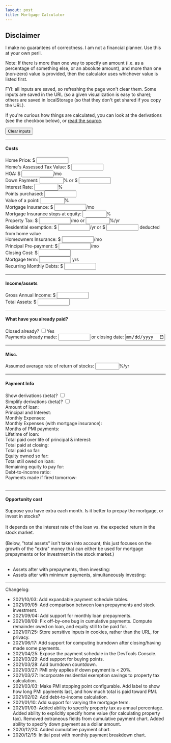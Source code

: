 ```yaml
---
layout: post
title: Mortgage Calculator
---
```


<script async src="{{ site.baseurl }}/build/mortgage_script.js"></script>

## Disclaimer
I make no guarantees of correctness. I am not a financial planner. Use this at your own peril.

Note: If there is more than one way to specify an amount (i.e. as a
percentage of something else, or an absolute amount), and more than one
(non-zero) value is provided, then the calculator uses whichever value is
listed first.

FYI: all inputs are saved, so refreshing the page won't clear them. Some inputs
are saved in the URL (so a given visualization is easy to share); others are
saved in localStorage (so that they don't get shared if you copy the URL).

If you're curious how things are calculated, you can look at the derivations
(see the checkbox below), or [read the
source](https://github.com/cfredric/cfredric.github.io/tree/master/assets/ts).

<style>
  .absolute {
    width: 100px;
  }
  .percentage {
    width: 75px;
  }
</style>

<button type="button" id="clear-inputs-button">Clear inputs</button>

<hr>
<h4>Costs</h4>
<label>Home Price: $
  <input type="text" id="price-input" class="absolute" inputmode="decimal">
</label>
<br>
<label>Home's Assessed Tax Value: $
  <input type="text" id="home-value-input" class="absolute" inputmode="decimal">
  <span id='home-value-hint'></span>
</label>
<br>
<label>HOA: $
  <input type="text" id="hoa-input" class="absolute" inputmode="decimal">/mo
</label>
<br>
<label>Down Payment:
  <input type="text" id="down-payment-percentage-input" class="percentage" inputmode="decimal">%
</label>
or $
<input type="text" id="down-payment-absolute-input" class="absolute" inputmode="decimal">
<span id='down-payment-hint'></span>
<br>
<label>Interest Rate:
  <input type="text" id="interest-rate-input" class="percentage" inputmode="decimal">%
  <span id='interest-rate-hint'></span>
</label>
<br>
<label>Points purchased:
  <input type="text" id="points-purchased-input" class="absolute" inputmode="decimal">
</label>
<br>
<label>Value of a point:
  <input type="text" id="point-value-input" class="percentage" inputmode="decimal">%
  <span id='point-value-hint'></span>
</label>
<br>
<label>Mortgage Insurance: $
  <input type="text" id="mortgage-insurance-input" class="absolute" inputmode="decimal">/mo
</label>
<br>
<label>Mortgage Insurance stops at equity: 
  <input type="text" id="mortgage-insurance-equity-percentage-input" class="percentage" inputmode="decimal">%
  <span id='mortgage-insurance-equity-percent-hint'></span>
</label>
<br>
<label>Property Tax: $
  <input type="text" id="property-tax-absolute-input" class="absolute" inputmode="decimal">/mo
</label>
or
<input type="text" id="property-tax-percentage-input" class="percentage" inputmode="decimal">%/yr
<span id='property-tax-percentage-hint'></span>
<br>
<label>Residential exemption: $
  <input type="text" id="residential-exemption-savings-input" class="absolute" inputmode="decimal">/yr
</label>
or $
<input type="text" id="residential-exemption-deduction-input" class="absolute" inputmode="decimal"> deducted from home value
<span id="residential-exemption-hint"></span>
<br>
<label>Homeowners Insurance: $
  <input type="text" id="homeowners-insurance-input" class="absolute" inputmode="decimal">/mo
</label>
<br>
<label>Principal Pre-payment: $
  <input type="text" id="prepayment-input" class="absolute" inputmode="decimal">/mo
</label>
<br>
<label>Closing Cost: $
  <input type="text" id="closing-cost-input" class="absolute" inputmode="decimal">
</label>
<br>
<label>Mortgage term: 
  <input type="text" id="mortgage-term-input" class="absolute" inputmode="decimal"> yrs
  <span id='mortgage-term-hint'></span>
</label>
<br>
<label>Recurring Monthly Debts: $
  <input type="text" id="monthly-debt-input" class="absolute" inputmode="decimal">
</label>
<br>
<hr>
<h4>Income/assets</h4>
<label>Gross Annual Income: $
  <input type="text" id="annual-income-input" class="absolute" inputmode="decimal">
</label>
<br>
<label>Total Assets: $
  <input type="text" id="total-assets-input" class="absolute" inputmode="decimal">
</label>
<br>
<hr>
<h4>What have you already paid?</h4>
<label>Closed already?
  <input type="checkbox" id="already-closed-input">Yes
</label>
<br>
<label>Payments already made: 
  <input type="text" id="payments-already-made-input" class="absolute" inputmode="decimal">
</label> or <label>closing date: <input type="date" id="closing-date-input"></label>
  <span id='payments-already-made-hint'></span>
<div class="prepay">
  <hr>
  <h4>Misc.</h4>
  <label>Assumed average rate of return of stocks: 
    <input type="text" id="stocks-return-rate-input" class="percentage" inputmode="decimal">%/yr
    <span id='stocks-return-rate-hint'></span>
  </label>
  <br>
</div>
<hr>
<h4>Payment Info</h4>
<label>Show derivations (beta)?
  <input type="checkbox" id="show-derivations-input">
</label>
<br>
<span id="simplify-derivations-span">
<label>Simplify derivations (beta)?
  <input type="checkbox" id="simplify-derivations-input">
</label>
</span>
<div><span>Amount of loan: </span><span id="loan-amount-output"></span></div>
<div><span>Principal and Interest: </span><span id="principal-and-interest-output"></span></div>
<div><span>Monthly Expenses: </span><span id="monthly-expenses-output"></span></div>
<div id="monthly-expenses-pmi-div">
  <div><span>Monthly Expenses (with mortgage insurance): </span><span id="monthly-expenses-pmi-output"></span></div>
</div>
<div id="months-of-pmi-div">
  <div><span>Months of PMI payments: </span><span id="pmi-payment-timeline-output"></span></div>
</div>
<div><span>Lifetime of loan: </span><span id="lifetime-of-loan-output"></span></div>
<div><span>Total paid over life of principal & interest: </span><span id="lifetime-payment-output"></span></div>
<div><span>Total paid at closing: </span><span id="purchase-payment-output"></span></div>
<div id="total-paid-so-far-div"><span>Total paid so far: </span><span id="total-paid-so-far-output"></span></div>
<div id="equity-owned-so-far-div"><span>Equity owned so far: </span><span id="equity-owned-so-far-output"></span></div>
<div id="total-loan-owed-div"><span>Total still owed on loan: </span><span id="total-loan-owed-output"></span></div>
<div id="remaining-equity-to-pay-for-div"><span>Remaining equity to pay for: </span><span id="remaining-equity-to-pay-for-output"></span></div>
<div id="debt-to-income-ratio-div"><span>Debt-to-income ratio: </span><span id="debt-to-income-ratio-output"></span></div>
<div id="fired-tomorrow-countdown-div"><span>Payments made if fired tomorrow: </span><span id="fired-tomorrow-countdown-output"></span></div>
<br>

<div class="prepay">
<hr>
<h4>Opportunity cost</h4>
Suppose you have <span class="prepay-amount"></span> extra each month. Is it better to prepay the mortgage, or invest in stocks?
<br><br>
It depends on the interest rate of the loan vs. the expected return in the stock market.
<br><br>
(Below, "total assets" isn't taken into account; this just focuses on the growth of the "extra" money that can either be used for mortgage prepayments or for investment in the stock market.)
<br><br>
<ul>
<li>Assets after <span class="mortgage-term"></span> with prepayments, then investing: <span id="prepay-comparison-output"></span></li>
<li>Assets after <span class="mortgage-term"></span> with minimum payments, simultaneously investing: <span id="stocks-comparison-output"></span></li>
</ul>
</div>

<div id="schedule_viz"></div>
<div id="schedule_tab"></div>
<div id="cumulative_viz"></div>
<div id="cumulative_tab"></div>

<hr>
Changelog:
<ul>
  <li>2021/10/03: Add expandable payment schedule tables.</li>
  <li>2021/09/05: Add comparison between loan prepayments and stock investment.</li>
  <li>2021/09/04: Add support for monthly loan prepayments.</li>
  <li>2021/08/09: Fix off-by-one bug in cumulative payments. Compute remainder owed on loan, and equity still to be paid for.</li>
  <li>2021/07/25: Store sensitive inputs in cookies, rather than the URL, for privacy.</li>
  <li>2021/06/17: Add support for computing burndown after closing/having made some payments.</li>
  <li>2021/04/25: Expose the payment schedule in the DevTools Console.</li>
  <li>2021/03/29: Add support for buying points.</li>
  <li>2021/03/28: Add burndown countdown.</li>
  <li>2021/03/27: PMI only applies if down payment is < 20%.</li>
  <li>2021/03/27: Incorporate residential exemption savings to property tax calculation.</li>
  <li>2021/03/03: Make PMI stopping point configurable. Add label to show how long PMI payments last, and how much total is paid toward PMI.</li>
  <li>2021/02/02: Add debt-to-income calculation.</li>
  <li>2021/01/10: Add support for varying the mortgage term.</li>
  <li>2021/01/03: Added ability to specify property tax as annual percentage. Added ability to explicitly specify home value (for calculating property tax). Removed extraneous fields from cumulative payment chart. Added ability to specify down payment as a dollar amount.</li>
  <li>2020/12/20: Added cumulative payment chart.</li>
  <li>2020/12/15: Initial post with monthly payment breakdown chart.</li>
</ul>

